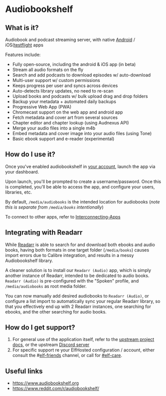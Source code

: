 # Audiobookshelf

## What is it?

Audiobook and podcast streaming server, with native [Android](https://play.google.com/store/apps/details?id=com.audiobookshelf.app) / iOS([testflight](https://testflight.apple.com/join/wiic7QIW) apps

Features include:

* Fully open-source, including the android & iOS app (in beta)
* Stream all audio formats on the fly
* Search and add podcasts to download episodes w/ auto-download
* Multi-user support w/ custom permissions
* Keeps progress per user and syncs across devices
* Auto-detects library updates, no need to re-scan
* Upload books and podcasts w/ bulk upload drag and drop folders
* Backup your metadata + automated daily backups
* Progressive Web App (PWA)
* Chromecast support on the web app and android app
* Fetch metadata and cover art from several sources
* Chapter editor and chapter lookup (using Audnexus API)
* Merge your audio files into a single m4b
* Embed metadata and cover image into your audio files (using Tone)
* Basic ebook support and e-reader (experimental)


## How do I use it?

Once you've enabled audiobookshelf in [your account](https://elfhosted.com/tenant/apps/0), launch the app via your dashboard. 

Upon launch, you'll be prompted to create a username/password. Once this is completed, you'll be able to access the app, and configure your users, libraries, etc.

By default, `/media/audiobooks` is the intended location for audiobooks (*note this is separate from `/media/books` intentionally*)

To connect to other apps, refer to [Interconnecting-Apps](/Reference/Interconnecting-Apps)
  
## Integrating with Readarr

While [Readarr](/Apps/Readarr) is able to search for and download both ebooks and audio books, having both formats in one target folder (`/media/books`) causes import errors due to Calibre integration, and results in a messy Audiobookshelf library. 

A cleaner solution is to install our `Readarr (Audio)` app, which is simply another instance of Readarr, intended to be dedicated to audio books. `Readarr (Audio)` is pre-configured with the "Spoken" profile, and `/media/audiobooks` as root media folder.

You can now manually add desired audiobooks to `Readarr (Audio)`, or configure a list import to automatically sync your regular Readarr library, so that you effectively end up with 2 Readarr instances, one searching for ebooks, and the other searching for audio books.

## How do I get support?

1. For general use of the application itself, refer to the [upstream project docs](https://www.audiobookshelf.org/docs/), or the upstream [Discord server](https://discord.com/invite/pJsjuNCKRq)
2. For specific support re your ElfHosted configuration / account, either consult the #[elf-friends](https://discord.com/channels/396055506072109067/1118645576884572303) channel, or call for [#elf-care](https://discord.com/channels/396055506072109067/1119478614287712337).

## Useful links

* https://www.audiobookshelf.org
* https://www.reddit.com/r/audiobookshelf/